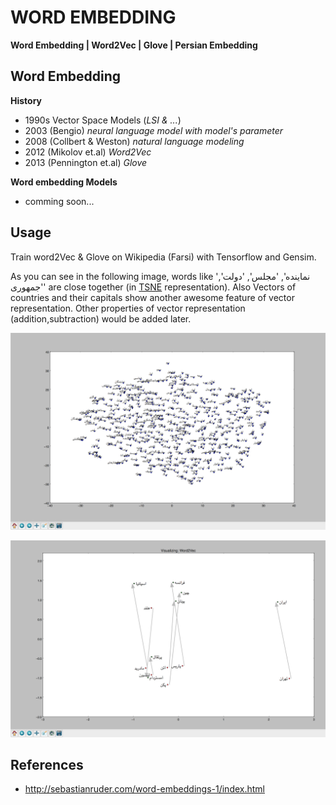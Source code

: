 # WORD EMBEDDING


**Word Embedding | Word2Vec | Glove | Persian Embedding**

Word Embedding
-------

**History**
  - 1990s Vector Space Models (*LSI & ...*)
  - 2003 (Bengio) *neural language model with model's parameter*
  - 2008 (Collbert & Weston) *natural language modeling*
  - 2012 (Mikolov et.al) *Word2Vec*
  - 2013 (Pennington et.al)  *Glove*


**Word embedding Models**

  - comming soon...




Usage
-------

Train word2Vec & Glove on Wikipedia (Farsi) with Tensorflow and Gensim.

As you can see in the following image, words like 'نماینده', 'مجلس', 'دولت', 'جمهوری' are close together (in [TSNE][1] representation).
Also Vectors of countries and their capitals show another awesome feature of vector representation.
Other properties of vector representation (addition,subtraction) would be added later.

![Embedding with TSNE](https://raw.githubusercontent.com/AmirHadifar/PNLP/master/model/embedding/embedding1.png)

![Countries & Capitals](https://raw.githubusercontent.com/AmirHadifar/PNLP/master/model/embedding/embedding2.png)



References
-------
 * http://sebastianruder.com/word-embeddings-1/index.html



[1]: https://lvdmaaten.github.io/tsne/
